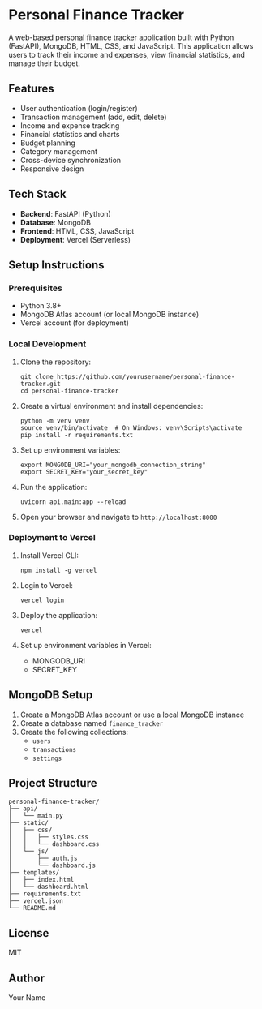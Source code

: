 # Personal Finance Tracker

A web-based personal finance tracker application built with Python (FastAPI), MongoDB, HTML, CSS, and JavaScript. This application allows users to track their income and expenses, view financial statistics, and manage their budget.

## Features

- User authentication (login/register)
- Transaction management (add, edit, delete)
- Income and expense tracking
- Financial statistics and charts
- Budget planning
- Category management
- Cross-device synchronization
- Responsive design

## Tech Stack

- **Backend**: FastAPI (Python)
- **Database**: MongoDB
- **Frontend**: HTML, CSS, JavaScript
- **Deployment**: Vercel (Serverless)

## Setup Instructions

### Prerequisites

- Python 3.8+
- MongoDB Atlas account (or local MongoDB instance)
- Vercel account (for deployment)

### Local Development

1. Clone the repository:
   ```
   git clone https://github.com/yourusername/personal-finance-tracker.git
   cd personal-finance-tracker
   ```

2. Create a virtual environment and install dependencies:
   ```
   python -m venv venv
   source venv/bin/activate  # On Windows: venv\Scripts\activate
   pip install -r requirements.txt
   ```

3. Set up environment variables:
   ```
   export MONGODB_URI="your_mongodb_connection_string"
   export SECRET_KEY="your_secret_key"
   ```

4. Run the application:
   ```
   uvicorn api.main:app --reload
   ```

5. Open your browser and navigate to `http://localhost:8000`

### Deployment to Vercel

1. Install Vercel CLI:
   ```
   npm install -g vercel
   ```

2. Login to Vercel:
   ```
   vercel login
   ```

3. Deploy the application:
   ```
   vercel
   ```

4. Set up environment variables in Vercel:
   - MONGODB_URI
   - SECRET_KEY

## MongoDB Setup

1. Create a MongoDB Atlas account or use a local MongoDB instance
2. Create a database named `finance_tracker`
3. Create the following collections:
   - `users`
   - `transactions`
   - `settings`

## Project Structure

```
personal-finance-tracker/
├── api/
│   └── main.py
├── static/
│   ├── css/
│   │   ├── styles.css
│   │   └── dashboard.css
│   └── js/
│       ├── auth.js
│       └── dashboard.js
├── templates/
│   ├── index.html
│   └── dashboard.html
├── requirements.txt
├── vercel.json
└── README.md
```

## License

MIT

## Author

Your Name
